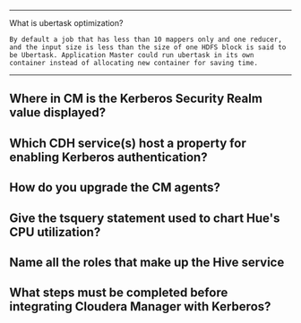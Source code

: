 ----
What is ubertask optimization?
~~~
By default a job that has less than 10 mappers only and one reducer, and the input size is less than the size of one HDFS block is said to be Ubertask. Application Master could run ubertask in its own container instead of allocating new container for saving time. 
~~~
---
Where in CM is the Kerberos Security Realm value displayed?
----
Which CDH service(s) host a property for enabling Kerberos authentication?
----
How do you upgrade the CM agents?
----
Give the tsquery statement used to chart Hue's CPU utilization?
----
Name all the roles that make up the Hive service
----
What steps must be completed before integrating Cloudera Manager with Kerberos?
----
